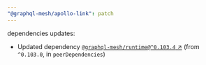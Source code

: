 ```yaml
---
"@graphql-mesh/apollo-link": patch
---
```

dependencies updates:
  - Updated dependency [`@graphql-mesh/runtime@^0.103.4` ↗︎](https://www.npmjs.com/package/@graphql-mesh/runtime/v/0.103.4) (from `^0.103.0`, in `peerDependencies`)
